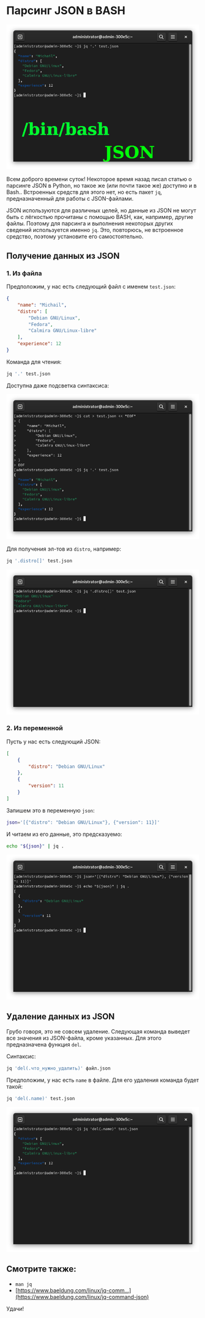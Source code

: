 # Парсинг JSON в BASH

![preview](pic/1_0.png)

Всем доброго времени суток! Некоторое время назад писал статью о парсинге JSON в Python, но такое же (или почти такое же) доступно и в Bash.. Встроенных средств для этого нет, но есть пакет `jq`, предназначенный для работы с JSON-файлами.

JSON используются для различных целей, но данные из JSON не могут быть с лёгкостью прочитаны с помощью BASH, как, например, другие файлы. Поэтому для парсинга и выполнения некоторых других сведений используется именно `jq`. Это, повторюсь, не встроенное средство, поэтому установите его самостоятельно.

## Получение данных из JSON

### 1. Из файла

Предположим, у нас есть следующий файл с именем `test.json`:

```json
{
    "name": "Michail",
    "distro": [
        "Debian GNU/Linux",
        "Fedora",
        "Calmira GNU/Linux-libre"
    ],
    "experience": 12
}
```

Команда для чтения:

```bash
jq '.' test.json
```

Доступна даже подсветка синтаксиса:

![](pic/2.png)

Для получения эл-тов из `distro`, например:

```bash
jq '.distro[]' test.json
```

![](pic/3.png)

### 2. Из переменной

Пусть у нас есть следующий JSON:

```json
[
    {
        "distro": "Debian GNU/Linux"
    },
    {
        "version": 11
    }
]
```

Запишем это в переменную `json`:

```bash
json='[{"distro": "Debian GNU/Linux"}, {"version": 11}]'
```

И читаем из его данные, это предсказуемо:

```bash
echo "${json}" | jq .
```

![](pic/1.png)

## Удаление данных из JSON

Грубо говоря, это не совсем удаление. Следующая команда выведет все значения из JSON-файла, кроме указанных. Для этого предназначена функция `del`.

Синтаксис:

```bash
jq 'del(.что_нужно_удалить)' файл.json
```

Предположим, у нас есть `name` в файле. Для его удаления команда будет такой:

```bash
jq 'del(.name)' test.json
```

![](pic/4.png)

## Смотрите также:

- `man jq`
- [https://www.baeldung.com/linux/jq-comm...](https://www.baeldung.com/linux/jq-command-json)

Удачи!
